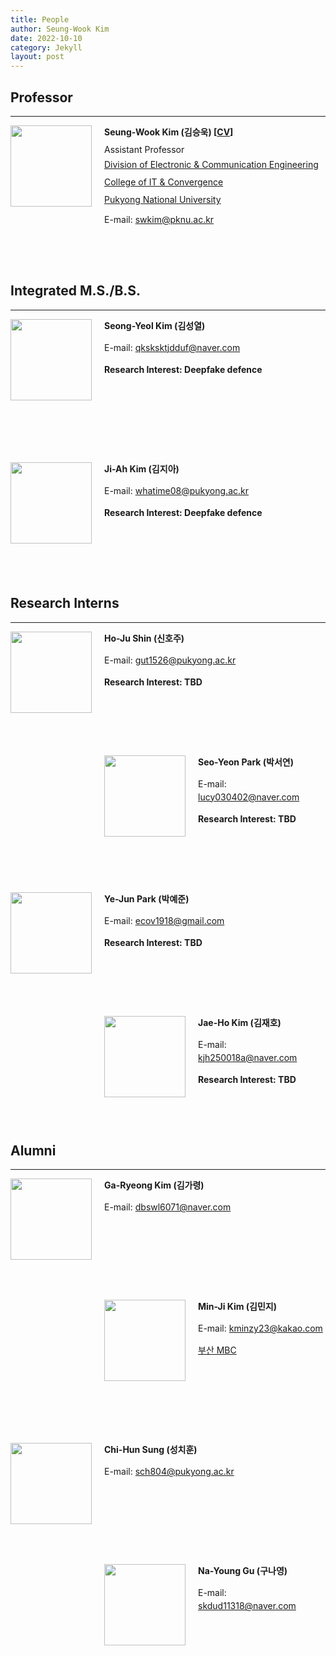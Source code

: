 ```yaml
---
title: People
author: Seung-Wook Kim
date: 2022-10-10
category: Jekyll
layout: post
---
```



## Professor
------------
<div style="width:150px; height:230px; float:left;">
<img src="https://raw.githubusercontent.com/pknu-vlab/pknu-vlab.github.io/main/images/swkim.png" width="130" >
</div>
<p style="line-height: 1.5;"><b>Seung-Wook Kim (김승욱) [<a href="https://github.com/pknu-vlab/pknu-vlab.github.io/blob/main/_pages/cv_swkim.pdf">CV</a>] </b></p>
<p style="line-height: 0.5;">Assistant Professor</p>
<p style="line-height: 1;"><a href="https://ee.pknu.ac.kr/ee/1">Division of Electronic & Communication Engineering</a></p>
<p style="line-height: 1;"><a href="https://itc.pknu.ac.kr/html/00_main/">College of IT & Convergence</a></p>
<p style="line-height: 1;"><a href="https://www.pknu.ac.kr/main">Pukyong National University</a></p>
<p style="line-height: 1.5;">E-mail: <a href="mailto:swkim@pknu.ac.kr">swkim@pknu.ac.kr</a></p>

&nbsp;

&nbsp;

## Integrated M.S./B.S.
------------

<div style="width:150px; height:200px; float:left;">
<img src="https://raw.githubusercontent.com/pknu-vlab/pknu-vlab.github.io/main/images/sykim.jpg" width="130" >
</div>
<p style="line-height: 1.5;"><b>Seong-Yeol Kim (김성열)</b></p>
<p style="line-height: 1.5;">E-mail: <a href="mailto:qksksktjdduf@naver.com">qksksktjdduf@naver.com</a></p>
<p style="line-height: 1.5;"><b>Research Interest: Deepfake defence</b></p>

&nbsp;

&nbsp;

&nbsp;

&nbsp;

<div style="width:150px; height:200px; float:left;">
<img src="https://raw.githubusercontent.com/pknu-vlab/pknu-vlab.github.io/main/images/jakim.jpg" width="130" >
</div>
<p style="line-height: 1.5;"><b>Ji-Ah Kim (김지아)</b></p>
<p style="line-height: 1.5;">E-mail: <a href="mailto:whatime08@pukyong.ac.kr">whatime08@pukyong.ac.kr</a></p>
<p style="line-height: 1.5;"><b>Research Interest: Deepfake defence</b></p>
&nbsp;

&nbsp;

&nbsp;

## Research Interns
------------


<div style="width:150px; height:200px; float:left;">
<img src="https://raw.githubusercontent.com/pknu-vlab/pknu-vlab.github.io/main/images/hjshin.jpg" width="130" >
</div>
<p style="line-height: 1.5;"><b>Ho-Ju Shin (신호주)</b></p>
<p style="line-height: 1.5;">E-mail: <a href="mailto:gut1526@pukyong.ac.kr">gut1526@pukyong.ac.kr</a></p>
<p style="line-height: 1.5;"><b>Research Interest: TBD</b></p>

&nbsp;

&nbsp;

&nbsp;

<div style="width:150px; height:200px; float:left;">
<img src="https://raw.githubusercontent.com/pknu-vlab/pknu-vlab.github.io/main/images/sypark.jpeg" width="130" >
</div>
<p style="line-height: 1.5;"><b>Seo-Yeon Park (박서연)</b></p>
<p style="line-height: 1.5;">E-mail: <a href="mailto:lucy030402@naver.com">lucy030402@naver.com</a></p>
<p style="line-height: 1.5;"><b>Research Interest: TBD</b></p>

&nbsp;

&nbsp;

&nbsp;

<div style="width:150px; height:200px; float:left;">
<img src="https://raw.githubusercontent.com/pknu-vlab/pknu-vlab.github.io/main/images/yjpark.jpeg" width="130" >
</div>
<p style="line-height: 1.5;"><b>Ye-Jun Park (박예준)</b></p>
<p style="line-height: 1.5;">E-mail: <a href="mailto:ecov1918@gmail.comr">ecov1918@gmail.com</a></p>
<p style="line-height: 1.5;"><b>Research Interest: TBD</b></p>

&nbsp;

&nbsp;

&nbsp;

<div style="width:150px; height:200px; float:left;">
<img src="https://raw.githubusercontent.com/pknu-vlab/pknu-vlab.github.io/main/images/jhkim.jpg" width="130" >
</div>
<p style="line-height: 1.5;"><b>Jae-Ho Kim (김재호)</b></p>
<p style="line-height: 1.5;">E-mail: <a href="mailto:kjh250018a@naver.com">kjh250018a@naver.com</a></p>
<p style="line-height: 1.5;"><b>Research Interest: TBD</b></p>

&nbsp;

&nbsp;

## Alumni
------------

<div style="width:150px; height:200px; float:left;">
<img src="https://raw.githubusercontent.com/pknu-vlab/pknu-vlab.github.io/main/images/grkim.jpg" width="130" >
</div>
<p style="line-height: 1.5;"><b>Ga-Ryeong Kim (김가령)</b></p>
<p style="line-height: 1.5;">E-mail: <a href="mailto:dbswl6071@naver.com">dbswl6071@naver.com</a></p>

&nbsp;

&nbsp;

&nbsp;

&nbsp;

<div style="width:150px; height:200px; float:left;">
<img src="https://raw.githubusercontent.com/pknu-vlab/pknu-vlab.github.io/main/images/mjkim.jpg" width="130" >
</div>
<p style="line-height: 1.5;"><b>Min-Ji Kim (김민지)</b></p>
<p style="line-height: 1.5;">E-mail: <a href="mailto:kminzy23@kakao.com">kminzy23@kakao.com</a></p>
<p style="line-height: 1.5;"><a href="mailto:kminzy23@kakao.com">부산 MBC </a></p>

&nbsp;

&nbsp;

&nbsp;

&nbsp;

<div style="width:150px; height:200px; float:left;">
<img src="https://raw.githubusercontent.com/pknu-vlab/pknu-vlab.github.io/main/images/chsung.jpg" width="130" >
</div>
<p style="line-height: 1.5;"><b>Chi-Hun Sung (성치훈)</b></p>
<p style="line-height: 1.5;">E-mail: <a href="mailto:sch804@pukyong.ac.kr">sch804@pukyong.ac.kr</a></p>

&nbsp;

&nbsp;

&nbsp;

&nbsp;

<div style="width:150px; height:200px; float:left;">
<img src="https://raw.githubusercontent.com/pknu-vlab/pknu-vlab.github.io/main/images/nygu.jpg" width="130" >
</div>
<p style="line-height: 1.5;"><b>Na-Young Gu (구나영)</b></p>
<p style="line-height: 1.5;">E-mail: <a href="mailto:skdud11318@naver.com">skdud11318@naver.com</a></p>


